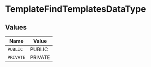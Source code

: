 # TemplateFindTemplatesDataType


## Values

| Name      | Value     |
| --------- | --------- |
| `PUBLIC`  | PUBLIC    |
| `PRIVATE` | PRIVATE   |